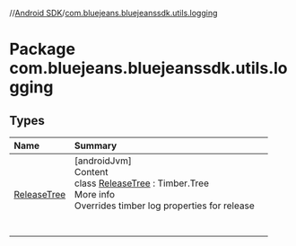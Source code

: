 //[Android SDK](../index.md)/[com.bluejeans.bluejeanssdk.utils.logging](index.md)



# Package com.bluejeans.bluejeanssdk.utils.logging  


## Types  
  
| Name                                                                                                                              | Summary                                                                                                                                                                                                                                                            |    |
|:----------------------------------------------------------------------------------------------------------------------------------|:-------------------------------------------------------------------------------------------------------------------------------------------------------------------------------------------------------------------------------------------------------------------|:---|
| <a name="com.bluejeans.bluejeanssdk.utils.logging/ReleaseTree///PointingToDeclaration/"></a>[ReleaseTree](-release-tree/index.md) | <a name="com.bluejeans.bluejeanssdk.utils.logging/ReleaseTree///PointingToDeclaration/"></a>[androidJvm]  <br>Content  <br>class [ReleaseTree](-release-tree/index.md) : Timber.Tree  <br>More info  <br>Overrides timber log properties for release  <br><br><br> |    |
